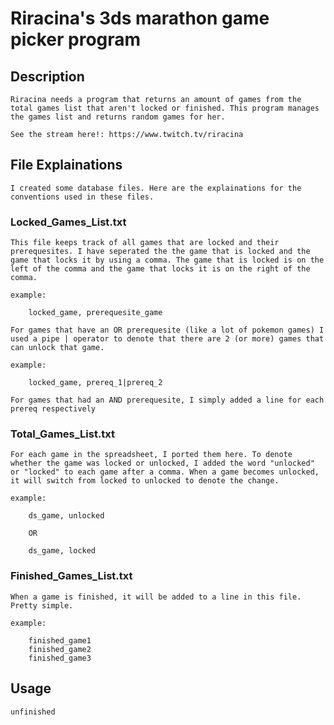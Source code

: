 # Riracina's 3ds marathon game picker program

## Description

    Riracina needs a program that returns an amount of games from the total games list that aren't locked or finished. This program manages the games list and returns random games for her.

    See the stream here!: https://www.twitch.tv/riracina

## File Explainations

    I created some database files. Here are the explainations for the conventions used in these files.

### Locked_Games_List.txt

    This file keeps track of all games that are locked and their prerequesites. I have seperated the the game that is locked and the game that locks it by using a comma. The game that is locked is on the left of the comma and the game that locks it is on the right of the comma.

    example: 

        locked_game, prerequesite_game
    
    For games that have an OR prerequesite (like a lot of pokemon games) I used a pipe | operator to denote that there are 2 (or more) games that can unlock that game.

    example:

        locked_game, prereq_1|prereq_2
    
    For games that had an AND prerequesite, I simply added a line for each prereq respectively

### Total_Games_List.txt

    For each game in the spreadsheet, I ported them here. To denote whether the game was locked or unlocked, I added the word "unlocked" or "locked" to each game after a comma. When a game becomes unlocked, it will switch from locked to unlocked to denote the change. 

    example:

        ds_game, unlocked

        OR

        ds_game, locked

### Finished_Games_List.txt

    When a game is finished, it will be added to a line in this file. Pretty simple.

    example:

        finished_game1
        finished_game2
        finished_game3

## Usage

    unfinished 
